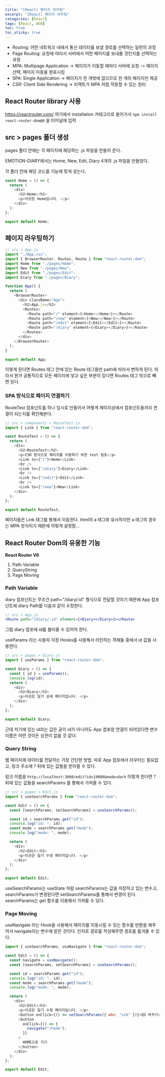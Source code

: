 ```yaml
---
title: "[React] 페이지 라우팅"
excerpt: "[React] 페이지 라우팅"
categories: [React]
tags: [React, WEB]
toc: true
toc_sticky: true
---
```


- Routing: 어떤 네트워크 내에서 통신 데이터를 보낼 경로를 선택하는 일련의 과정
- Page Routing: 요청에 따라서 서버에서 어떤 페이지를 보내줄 것인지를 선택하는 과정
- MPA: Multipage Application -> 페이지가 이동할 때마다 서버에 요청 -> 페이지 선택, 페이지 이동을 완료시킴
- SPA: Single Application -> 페이지가 한 개밖에 없으므로 한 개의 페이지만 제공
- CSR: Client Side Rendering -> 리액트가 MPA 처럼 작동할 수 있는 원리

## React Router library 사용

<https://reactrouter.com/> 여기에서 installation 카테고리로 들어가서 `npm install react-router-dom@6` 을 터미널에 입력

## src > pages 폴더 생성

pages 폴더 안에는 각 페이지에 해당하는 .js 파일을 만들어 준다.

EMOTION-DIARY에서는 Home, New, Edit, Diary 4개의 .js 파일을 만들었다.

각 폴더 안에 해당 코드를 기능에 맞게 넣는다.

```js
const Home = () => {
  return (
    <div>
      <h2>Home</h2>
      <p>이곳은 Home입니다. </p>
    </div>
  );
};

export default Home;
```

## 페이지 라우팅하기

```js
// src > App.js
import "./App.css";
import { BrowserRouter, Routes, Route } from "react-router-dom";
import Home from "./pages/Home";
import New from "./pages/New";
import Edit from "./pages/Edit";
import Diary from "./pages/Diary";

function App() {
  return (
    <BrowserRouter>
      <div className="App">
        <h2>App.js</h2>
        <Routes>
          <Route path="/" element={<Home></Home>}></Route>
          <Route path="/new" element={<New></New>}></Route>
          <Route path="/edit" element={<Edit></Edit>}></Route>
          <Route path="/diary" element={<Diary></Diary>}></Route>
        </Routes>
      </div>
    </BrowserRouter>
  );
}

export default App;
```

이렇게 된다면 Routes 태그 안에 있는 Route 태그들만 path에 따라서 변하게 된다.
따라서 뭔가 공통적으로 모든 페이지에 넣고 싶은 부분이 있다면 Routes 태그 밖으로 빼면 된다.

### SPA 방식으로 페이지 연결하기

RouteTest 컴포넌트를 하나 임시로 만들어서 어떻게 페이지상에서 컴포넌트들끼리 연결이 되는지를 확인해본다.

```js
// src > components > RouteTest.js
import { Link } from "react-router-dom";

const RouteTest = () => {
  return (
    <div>
      <h2>RouteTest</h2>
      <p>CSR 방식으로 페이지를 이동하기 위한 test 컴포</p>
      <Link to={"/"}>Home</Link>
      <br />
      <Link to={"/diary"}>Diary</Link>
      <br />
      <Link to={"/edit"}>Edit</Link>
      <br />
      <Link to={"/new"}>New</Link>
    </div>
  );
};

export default RouteTest;
```

페이지들은 Link 태그를 통해서 이동한다. html의 a 태그와 유사하지만 a 태그의 경우는 MPA 방식이기 때문에 이렇게 설정함...

## React Router Dom의 유용한 기능

**React Router V6**

1. Path Variable
2. QueryString
3. Page Moving

### Path Variable

diary 컴포넌트는 무조건 path="/diary/:id" 형식으로 전달할 것이기 때문에 App 컴포넌트에 diary Path를 다음과 같이 수정한다.

```jsx
// src > App.js
<Route path="/diary/:id" element={<Diary></Diary>}></Route>
```

그럼 diary 컴포에 id를 불러올 수 있어야 한다.

useParams 라는 사용자 지정 Hooks를 사용해서 리턴하는 객체들 중에서 id 값을 사용한다.

```js
// src > pages > Diary.js
import { useParams } from "react-router-dom";

const Diary = () => {
  const { id } = useParams();
  console.log(id);
  return (
    <div>
      <h2>Diary</h2>
      <p>이곳은 일기 상세 페이지입니다. </p>
    </div>
  );
};

export default Diary;
```

근데 저기에 있는 id라는 값은 굳이 id가 아니어도 App 컴포랑 연결이 되어있다면 변수이름은 어떤 것이든 상관이 없을 것 같다.

### Query String

웹 페이지에 데이터를 전달하는 가장 간단한 방법.
따로 App 컴포에서 라우터는 필요없고, 링크 주소에 ? 뒤에 있는 값들을 받아올 수 있다.

링크 이름을 `http://localhost:3000/edit?id=19000&mode=dark` 이렇게 한다면 ? 뒤에 있는 값들을 searchParams 를 통해서 가져올 수 있다.

```js
// src > pages > Edit.js
import { useSearchParams } from "react-router-dom";

const Edit = () => {
  const [searchParams, setSearchParams] = useSearchParams();

  const id = searchParams.get("id");
  console.log("id: ", id);
  const mode = searchParams.get("mode");
  console.log("mode: ", mode);

  return (
    <div>
      <h2>Edit</h2>
      <p>이곳은 일기 수정 페이지입니다. </p>
    </div>
  );
};

export default Edit;
```

useSearchParams는 useState 처럼 searchParams는 값을 저장하고 있는 변수고, searchParams가 변경된다면 setSearchParams를 통해서 변경이 된다.
searchParams는 get 함수를 이용해서 가져올 수 있다.

### Page Moving

useNavigate 라는 Hook을 사용해서 페이지를 이동시킬 수 있는 함수를 반환을 해주어서 navigate라는 변수에 받은 것이다. 인자로 경로를 작성해주면 경로를 옮겨줄 수 있다.

```js
import { useSearchParams, useNavigate } from "react-router-dom";

const Edit = () => {
  const navigate = useNavigate();
  const [searchParams, setSearchParams] = useSearchParams();

  const id = searchParams.get("id");
  console.log("id: ", id);
  const mode = searchParams.get("mode");
  console.log("mode: ", mode);

  return (
    <div>
      <h2>Edit</h2>
      <p>이곳은 일기 수정 페이지입니다. </p>
      <button onClick={() => setSearchParams({ who: "ssk" })}>QS 바꾸기</button>
      <button
        onClick={() => {
          navigate("/home");
        }}
      >
        HOME으로 가기
      </button>
    </div>
  );
};

export default Edit;
```
